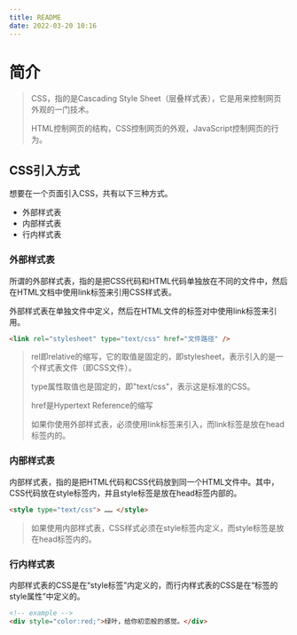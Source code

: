```yaml
---
title: README
date: 2022-03-20 10:16
---
```

# 简介

>  CSS，指的是Cascading Style Sheet（层叠样式表），它是用来控制网页外观的一门技术。
> 
> HTML控制网页的结构，CSS控制网页的外观，JavaScript控制网页的行为。

## CSS引入方式

想要在一个页面引入CSS，共有以下三种方式。
-  外部样式表
-  内部样式表
-  行内样式表
### 外部样式表

所谓的外部样式表，指的是把CSS代码和HTML代码单独放在不同的文件中，然后在HTML文档中使用link标签来引用CSS样式表。

外部样式表在单独文件中定义，然后在HTML文件的<head></head>标签对中使用link标签来引用。

```html
<link rel="stylesheet" type="text/css" href="文件路径" />
```
>  rel即relative的缩写，它的取值是固定的，即stylesheet，表示引入的是一个样式表文件（即CSS文件）。
> 
> type属性取值也是固定的，即"text/css"，表示这是标准的CSS。
> 
> href是Hypertext Reference的缩写
> 
>  如果你使用外部样式表，必须使用link标签来引入，而link标签是放在head标签内的。

### 内部样式表

内部样式表，指的是把HTML代码和CSS代码放到同一个HTML文件中。其中，CSS代码放在style标签内，并且style标签是放在head标签内部的。

```html
<style type="text/css"> …… </style>
```

> 如果使用内部样式表，CSS样式必须在style标签内定义，而style标签是放在head标签内的。

### 行内样式表

内部样式表的CSS是在“style标签”内定义的，而行内样式表的CSS是在“标签的style属性”中定义的。

```html
<!-- example -->
<div style="color:red;">绿叶，给你初恋般的感觉。</div>
```





